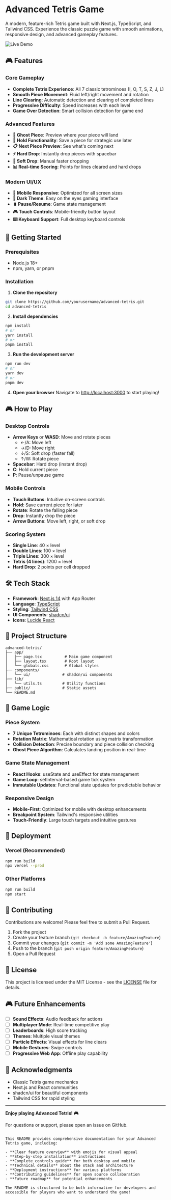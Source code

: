 # Advanced Tetris Game

A modern, feature-rich Tetris game built with Next.js, TypeScript, and Tailwind CSS. Experience the classic puzzle game with smooth animations, responsive design, and advanced gameplay features.

![Live Demo](https://via.placeholder.com/800x600?text=Advanced+Tetris+Game)

## 🎮 Features

### Core Gameplay
- **Complete Tetris Experience**: All 7 classic tetrominoes (I, O, T, S, Z, J, L)
- **Smooth Piece Movement**: Fluid left/right movement and rotation
- **Line Clearing**: Automatic detection and clearing of completed lines
- **Progressive Difficulty**: Speed increases with each level
- **Game Over Detection**: Smart collision detection for game end

### Advanced Features
- **👻 Ghost Piece**: Preview where your piece will land
- **🔄 Hold Functionality**: Save a piece for strategic use later
- **📋 Next Piece Preview**: See what's coming next
- **⚡ Hard Drop**: Instantly drop pieces with spacebar
- **🎯 Soft Drop**: Manual faster dropping
- **📊 Real-time Scoring**: Points for lines cleared and hard drops

### Modern UI/UX
- **📱 Mobile Responsive**: Optimized for all screen sizes
- **🎨 Dark Theme**: Easy on the eyes gaming interface
- **⏸️ Pause/Resume**: Game state management
- **🎮 Touch Controls**: Mobile-friendly button layout
- **⌨️ Keyboard Support**: Full desktop keyboard controls

## 🚀 Getting Started

### Prerequisites
- Node.js 18+ 
- npm, yarn, or pnpm

### Installation

1. **Clone the repository**
```bash
git clone https://github.com/yourusername/advanced-tetris.git
cd advanced-tetris
```

2. **Install dependencies**
```bash
npm install
# or
yarn install
# or
pnpm install
```

3. **Run the development server**
```bash
npm run dev
# or
yarn dev
# or
pnpm dev
```

4. **Open your browser**
Navigate to [http://localhost:3000](http://localhost:3000) to start playing!

## 🎮 How to Play

### Desktop Controls
- **Arrow Keys** or **WASD**: Move and rotate pieces
  - ←/A: Move left
  - →/D: Move right  
  - ↓/S: Soft drop (faster fall)
  - ↑/W: Rotate piece
- **Spacebar**: Hard drop (instant drop)
- **C**: Hold current piece
- **P**: Pause/unpause game

### Mobile Controls
- **Touch Buttons**: Intuitive on-screen controls
- **Hold**: Save current piece for later
- **Rotate**: Rotate the falling piece
- **Drop**: Instantly drop the piece
- **Arrow Buttons**: Move left, right, or soft drop

### Scoring System
- **Single Line**: 40 × level
- **Double Lines**: 100 × level  
- **Triple Lines**: 300 × level
- **Tetris (4 lines)**: 1200 × level
- **Hard Drop**: 2 points per cell dropped

## 🛠️ Tech Stack

- **Framework**: [Next.js 14](https://nextjs.org/) with App Router
- **Language**: [TypeScript](https://www.typescriptlang.org/)
- **Styling**: [Tailwind CSS](https://tailwindcss.com/)
- **UI Components**: [shadcn/ui](https://ui.shadcn.com/)
- **Icons**: [Lucide React](https://lucide.dev/)

## 📁 Project Structure

```
advanced-tetris/
├── app/
│   ├── page.tsx          # Main game component
│   ├── layout.tsx        # Root layout
│   └── globals.css       # Global styles
├── components/
│   └── ui/              # shadcn/ui components
├── lib/
│   └── utils.ts         # Utility functions
├── public/              # Static assets
└── README.md
```

## 🎯 Game Logic

### Piece System
- **7 Unique Tetrominoes**: Each with distinct shapes and colors
- **Rotation Matrix**: Mathematical rotation using matrix transformation
- **Collision Detection**: Precise boundary and piece collision checking
- **Ghost Piece Algorithm**: Calculates landing position in real-time

### Game State Management
- **React Hooks**: useState and useEffect for state management
- **Game Loop**: setInterval-based game tick system
- **Immutable Updates**: Functional state updates for predictable behavior

### Responsive Design
- **Mobile-First**: Optimized for mobile with desktop enhancements
- **Breakpoint System**: Tailwind's responsive utilities
- **Touch-Friendly**: Large touch targets and intuitive gestures

## 🚀 Deployment

### Vercel (Recommended)
```bash
npm run build
npx vercel --prod
```

### Other Platforms
```bash
npm run build
npm start
```

## 🤝 Contributing

Contributions are welcome! Please feel free to submit a Pull Request.

1. Fork the project
2. Create your feature branch (`git checkout -b feature/AmazingFeature`)
3. Commit your changes (`git commit -m 'Add some AmazingFeature'`)
4. Push to the branch (`git push origin feature/AmazingFeature`)
5. Open a Pull Request

## 📝 License

This project is licensed under the MIT License - see the [LICENSE](LICENSE) file for details.

## 🎮 Future Enhancements

- [ ] **Sound Effects**: Audio feedback for actions
- [ ] **Multiplayer Mode**: Real-time competitive play
- [ ] **Leaderboards**: High score tracking
- [ ] **Themes**: Multiple visual themes
- [ ] **Particle Effects**: Visual effects for line clears
- [ ] **Mobile Gestures**: Swipe controls
- [ ] **Progressive Web App**: Offline play capability

## 🙏 Acknowledgments

- Classic Tetris game mechanics
- Next.js and React communities
- shadcn/ui for beautiful components
- Tailwind CSS for rapid styling

---

**Enjoy playing Advanced Tetris! 🎮**

For questions or support, please open an issue on GitHub.
```

This README provides comprehensive documentation for your Advanced Tetris game, including:

- **Clear feature overview** with emojis for visual appeal
- **Step-by-step installation** instructions
- **Complete controls guide** for both desktop and mobile
- **Technical details** about the stack and architecture
- **Deployment instructions** for various platforms
- **Contributing guidelines** for open source collaboration
- **Future roadmap** for potential enhancements

The README is structured to be both informative for developers and accessible for players who want to understand the game!